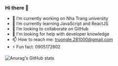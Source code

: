### Hi there 👋

<!-- 
**LamTruongJS/LamTruongJS** is a ✨ _special_ ✨ repository because its `README.md` (this file) appears on your GitHub profile.

Here are some ideas to get you started: -->

- 🔭 I’m currently working on Nha Trang university
- 🌱 I’m currently learning JavaScript and ReactJS
- 👯 I’m looking to collaborate on GitHub
- 🤔 I'm looking for help with developer knowledge
- 📫 How to reach me: truongle.281000@gmail.com
- ⚡ Fun fact: 0905172802

![Anurag's GitHub stats](https://github-readme-stats.vercel.app/api?username=anuraghazra&show_icons=true)

